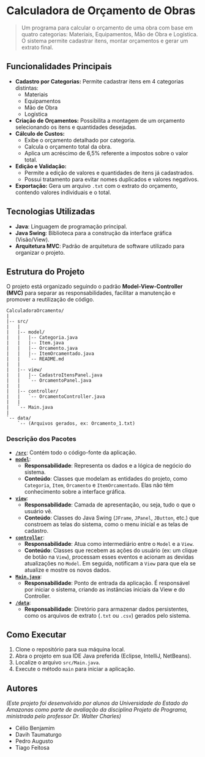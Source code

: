 # Calculadora de Orçamento de Obras

> Um programa para calcular o orçamento de uma obra com base em quatro categorias: Materiais, Equipamentos, Mão de Obra e Logística. O sistema permite cadastrar itens, montar orçamentos e gerar um extrato final.

## Funcionalidades Principais

* **Cadastro por Categorias:** Permite cadastrar itens em 4 categorias distintas:
    * Materiais
    * Equipamentos
    * Mão de Obra
    * Logística
* **Criação de Orçamentos:** Possibilita a montagem de um orçamento selecionando os itens e quantidades desejadas.
* **Cálculo de Custos:**
    * Exibe o orçamento detalhado por categoria.
    * Calcula o orçamento total da obra.
    * Aplica um acréscimo de 6,5% referente a impostos sobre o valor total.
* **Edição e Validação:**
    * Permite a edição de valores e quantidades de itens já cadastrados.
    * Possui tratamento para evitar nomes duplicados e valores negativos.
* **Exportação:** Gera um arquivo `.txt` com o extrato do orçamento, contendo valores individuais e o total.

## Tecnologias Utilizadas

* **Java**: Linguagem de programação principal.
* **Java Swing**: Biblioteca para a construção da interface gráfica (Visão/View).
* **Arquitetura MVC**: Padrão de arquitetura de software utilizado para organizar o projeto.

## Estrutura do Projeto

O projeto está organizado seguindo o padrão **Model-View-Controller (MVC)** para separar as responsabilidades, facilitar a manutenção e promover a reutilização de código.

```
CalculadoraOrcamento/
|
|-- src/
|   |
|   |-- model/
|   |   |-- Categoria.java
|   |   |-- Item.java
|   |   |-- Orcamento.java
|   |   |-- ItemOrcamentado.java
|   |   `-- README.md
|   |
|   |-- view/
|   |   |-- CadastroItensPanel.java
|   |   `-- OrcamentoPanel.java
|   |
|   |-- controller/
|   |   `-- OrcamentoController.java
|   |
|   `-- Main.java
|
`-- data/
    `-- (Arquivos gerados, ex: Orcamento_1.txt)
```

### Descrição dos Pacotes

* [**`/src`**](src): Contém todo o código-fonte da aplicação.
* [**`model`**](src\model):
    * **Responsabilidade**: Representa os dados e a lógica de negócio do sistema.
    * **Conteúdo**: Classes que modelam as entidades do projeto, como `Categoria`, `Item`, `Orcamento` e `ItemOrcamentado`. Elas não têm conhecimento sobre a interface gráfica.
* [**`view`**](src\view):
    * **Responsabilidade**: Camada de apresentação, ou seja, tudo o que o usuário vê.
    * **Conteúdo**: Classes do Java Swing (`JFrame`, `JPanel`, `JButton`, etc.) que constroem as telas do sistema, como o menu inicial e as telas de cadastro.
* [**`controller`**](src\controller):
    * **Responsabilidade**: Atua como intermediário entre o `Model` e a `View`.
    * **Conteúdo**: Classes que recebem as ações do usuário (ex: um clique de botão na `View`), processam esses eventos e acionam as devidas atualizações no `Model`. Em seguida, notificam a `View` para que ela se atualize e mostre os novos dados.
* [**`Main.java`**](src\Main.java):
    * **Responsabilidade**: Ponto de entrada da aplicação. É responsável por iniciar o sistema, criando as instâncias iniciais da View e do Controller.
* [**`/data`**](data):
    * **Responsabilidade**: Diretório para armazenar dados persistentes, como os arquivos de extrato (`.txt` ou `.csv`) gerados pelo sistema.

## Como Executar

1.  Clone o repositório para sua máquina local.
2.  Abra o projeto em sua IDE Java preferida (Eclipse, IntelliJ, NetBeans).
3.  Localize o arquivo `src/Main.java`.
4.  Execute o método `main` para iniciar a aplicação.

## Autores

*(Este projeto foi desenvolvido por alunos da Universidade do Estado do Amazonas como parte de avaliação da disciplina Projeto de Programa, ministrada pelo professor Dr. Walter Charles)*

* Célio Benjamim
* Davih Taumaturgo
* Pedro Augusto
* Tiago Feitosa